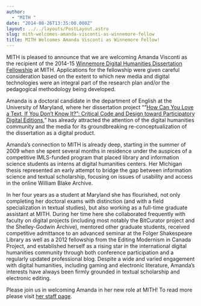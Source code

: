 ```yaml
---
author:
  - "MITH "
date: "2014-08-26T13:35:00.000Z"
layout: ../../layouts/PostLayout.astro
slug: mith-welcomes-amanda-visconti-as-winnemore-fellow
title: MITH Welcomes Amanda Visconti as Winnemore Fellow!
---
```


MITH is pleased to announce that we are welcoming Amanda Visconti as the recipient of the 2014-15 [Winnemore Digital Humanities Dissertation Fellowship](http://mith.umd.edu/community/fellowships/winnemore-fellows/ "Winnemore Digital Humanities Dissertation Fellows Program") at MITH. Applications for the fellowship were given careful consideration based on the extent to which new media and digital technologies were an integral part of the research plan and/or the pedagogical methodology being developed.

Amanda is a doctoral candidate in the department of English at the University of Maryland, where her dissertation project ““[How Can You Love a Text, If You Don’t Know It?”: Critical Code and Design toward Participatory Digital Editions](http://dr.amandavisconti.com/),” has already attracted the attention of the digital humanities community and the media for its groundbreaking re-conceptualization of the dissertation as a digital product.

Amanda’s connection to MITH is already deep, starting in the summer of 2009 when she spent several months in residence under the auspices of a competitive IMLS-funded program that placed library and information science students as interns at digital humanities centers. Her Michigan thesis represented an early attempt to bridge the gap between information science and textual scholarship, focusing on issues of usability and access in the online William Blake Archive.

In her four years as a student at Maryland she has flourished, not only completing her doctoral exams with distinction (and with a field specialization in textual studies), but also working as a full-time graduate assistant at MITH. During her time here she collaborated frequently with faculty on digital projects (including most notably the BitCurator project and the Shelley-Godwin Archive), mentored other graduate students, received competitive admittance to an advanced seminar at the Folger Shakespeare Library as well as a 2012 fellowship from the Editing Modernism in Canada Project, and established herself as a rising star in the international digital humanities community through both conference participation and a regularly updated professional blog. Despite a wide and varied engagement with digital humanities, including gaming and electronic literature, Amanda’s interests have always been firmly grounded in textual scholarship and electronic editing.

Please join us in welcoming Amanda in her new role at MITH! To read more please visit [her staff page](http://mith.umd.edu/people/person/amanda-visconti/ "Amanda Visconti").
